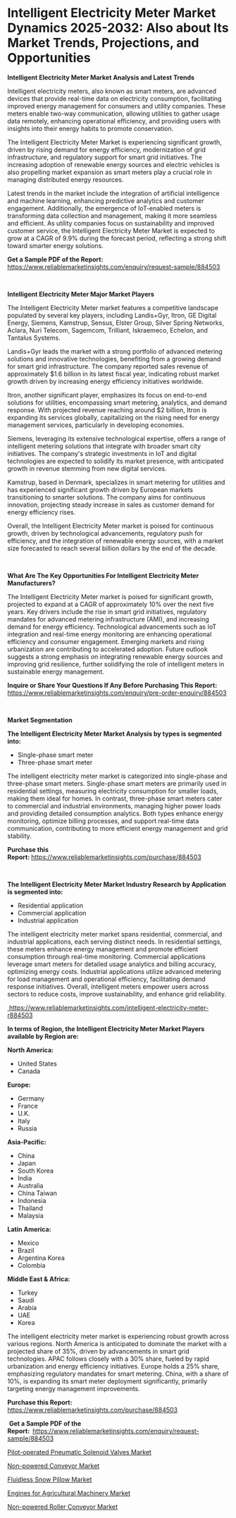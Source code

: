 <p><h1>Intelligent Electricity Meter Market Dynamics 2025-2032: Also about Its Market Trends, Projections, and Opportunities</h1></p><p><strong>Intelligent Electricity Meter Market Analysis and Latest Trends</strong></p>
<p><p>Intelligent electricity meters, also known as smart meters, are advanced devices that provide real-time data on electricity consumption, facilitating improved energy management for consumers and utility companies. These meters enable two-way communication, allowing utilities to gather usage data remotely, enhancing operational efficiency, and providing users with insights into their energy habits to promote conservation.</p><p>The Intelligent Electricity Meter Market is experiencing significant growth, driven by rising demand for energy efficiency, modernization of grid infrastructure, and regulatory support for smart grid initiatives. The increasing adoption of renewable energy sources and electric vehicles is also propelling market expansion as smart meters play a crucial role in managing distributed energy resources.</p><p>Latest trends in the market include the integration of artificial intelligence and machine learning, enhancing predictive analytics and customer engagement. Additionally, the emergence of IoT-enabled meters is transforming data collection and management, making it more seamless and efficient. As utility companies focus on sustainability and improved customer service, the Intelligent Electricity Meter Market is expected to grow at a CAGR of 9.9% during the forecast period, reflecting a strong shift toward smarter energy solutions.</p></p>
<p><strong>Get a Sample PDF of the Report:&nbsp;</strong> <a href="https://www.reliablemarketinsights.com/enquiry/request-sample/884503?utm_campaign=1938&utm_medium=2&utm_source=Github&utm_content=ia&utm_term=28022025&utm_id=intelligent-electricity-meter">https://www.reliablemarketinsights.com/enquiry/request-sample/884503</a></p>
<p>&nbsp;</p>
<p><strong>Intelligent Electricity Meter Major Market Players</strong></p>
<p><p>The Intelligent Electricity Meter market features a competitive landscape populated by several key players, including Landis+Gyr, Itron, GE Digital Energy, Siemens, Kamstrup, Sensus, Elster Group, Silver Spring Networks, Aclara, Nuri Telecom, Sagemcom, Trilliant, Iskraemeco, Echelon, and Tantalus Systems. </p><p>Landis+Gyr leads the market with a strong portfolio of advanced metering solutions and innovative technologies, benefiting from a growing demand for smart grid infrastructure. The company reported sales revenue of approximately $1.6 billion in its latest fiscal year, indicating robust market growth driven by increasing energy efficiency initiatives worldwide.</p><p>Itron, another significant player, emphasizes its focus on end-to-end solutions for utilities, encompassing smart metering, analytics, and demand response. With projected revenue reaching around $2 billion, Itron is expanding its services globally, capitalizing on the rising need for energy management services, particularly in developing economies.</p><p>Siemens, leveraging its extensive technological expertise, offers a range of intelligent metering solutions that integrate with broader smart city initiatives. The company's strategic investments in IoT and digital technologies are expected to solidify its market presence, with anticipated growth in revenue stemming from new digital services.</p><p>Kamstrup, based in Denmark, specializes in smart metering for utilities and has experienced significant growth driven by European markets transitioning to smarter solutions. The company aims for continuous innovation, projecting steady increase in sales as customer demand for energy efficiency rises.</p><p>Overall, the Intelligent Electricity Meter market is poised for continuous growth, driven by technological advancements, regulatory push for efficiency, and the integration of renewable energy sources, with a market size forecasted to reach several billion dollars by the end of the decade.</p></p>
<p>&nbsp;</p>
<p><strong>What Are The Key Opportunities For Intelligent Electricity Meter Manufacturers?</strong></p>
<p><p>The Intelligent Electricity Meter market is poised for significant growth, projected to expand at a CAGR of approximately 10% over the next five years. Key drivers include the rise in smart grid initiatives, regulatory mandates for advanced metering infrastructure (AMI), and increasing demand for energy efficiency. Technological advancements such as IoT integration and real-time energy monitoring are enhancing operational efficiency and consumer engagement. Emerging markets and rising urbanization are contributing to accelerated adoption. Future outlook suggests a strong emphasis on integrating renewable energy sources and improving grid resilience, further solidifying the role of intelligent meters in sustainable energy management.</p></p>
<p><strong>Inquire or Share Your Questions If Any Before Purchasing This Report:</strong> <a href="https://www.reliablemarketinsights.com/enquiry/pre-order-enquiry/884503?utm_campaign=1938&utm_medium=2&utm_source=Github&utm_content=ia&utm_term=28022025&utm_id=intelligent-electricity-meter">https://www.reliablemarketinsights.com/enquiry/pre-order-enquiry/884503</a></p>
<p>&nbsp;</p>
<p><strong>Market Segmentation</strong></p>
<p><strong>The Intelligent Electricity Meter Market Analysis by types is segmented into:</strong></p>
<p><ul><li>Single-phase smart meter</li><li>Three-phase smart meter</li></ul></p>
<p><p>The intelligent electricity meter market is categorized into single-phase and three-phase smart meters. Single-phase smart meters are primarily used in residential settings, measuring electricity consumption for smaller loads, making them ideal for homes. In contrast, three-phase smart meters cater to commercial and industrial environments, managing higher power loads and providing detailed consumption analytics. Both types enhance energy monitoring, optimize billing processes, and support real-time data communication, contributing to more efficient energy management and grid stability.</p></p>
<p><strong>Purchase this Report:&nbsp;</strong><a href="https://www.reliablemarketinsights.com/purchase/884503?utm_campaign=1938&utm_medium=2&utm_source=Github&utm_content=ia&utm_term=28022025&utm_id=intelligent-electricity-meter">https://www.reliablemarketinsights.com/purchase/884503</a></p>
<p>&nbsp;</p>
<p><strong>The Intelligent Electricity Meter Market Industry Research by Application is segmented into:</strong></p>
<p><ul><li>Residential application</li><li>Commercial application</li><li>Industrial application</li></ul></p>
<p><p>The intelligent electricity meter market spans residential, commercial, and industrial applications, each serving distinct needs. In residential settings, these meters enhance energy management and promote efficient consumption through real-time monitoring. Commercial applications leverage smart meters for detailed usage analytics and billing accuracy, optimizing energy costs. Industrial applications utilize advanced metering for load management and operational efficiency, facilitating demand response initiatives. Overall, intelligent meters empower users across sectors to reduce costs, improve sustainability, and enhance grid reliability.</p></p>
<p><a href="https://www.reliablemarketinsights.com/intelligent-electricity-meter-r884503?utm_campaign=1938&utm_medium=2&utm_source=Github&utm_content=ia&utm_term=28022025&utm_id=intelligent-electricity-meter">&nbsp;https://www.reliablemarketinsights.com/intelligent-electricity-meter-r884503</a></p>
<p><strong>In terms of Region, the Intelligent Electricity Meter Market Players available by Region are:</strong></p>
<p>
    <p> <strong> North America: </strong>
        <ul>
            <li>United States</li>
            <li>Canada</li>
        </ul>
        </p> 
    <p> <strong> Europe: </strong>
        <ul>
            <li>Germany</li>
            <li>France</li>
            <li>U.K.</li>
            <li>Italy</li>
            <li>Russia</li>
        </ul>
        </p> 
    <p> <strong> Asia-Pacific: </strong>
        <ul>
            <li>China</li>
            <li>Japan</li>
            <li>South Korea</li>
            <li>India</li>
            <li>Australia</li>
            <li>China Taiwan</li>
            <li>Indonesia</li>
            <li>Thailand</li>
            <li>Malaysia</li>
        </ul>
        </p> 
    <p> <strong> Latin America: </strong>
        <ul>
            <li>Mexico</li>
            <li>Brazil</li>
            <li>Argentina Korea</li>
            <li>Colombia</li>
        </ul>
        </p> 
    <p> <strong> Middle East & Africa: </strong>
        <ul>
            <li>Turkey</li>
            <li>Saudi</li>
            <li>Arabia</li>
            <li>UAE</li>
            <li>Korea</li>
        </ul>
    </p>
    </p>
<p><p>The intelligent electricity meter market is experiencing robust growth across various regions. North America is anticipated to dominate the market with a projected share of 35%, driven by advancements in smart grid technologies. APAC follows closely with a 30% share, fueled by rapid urbanization and energy efficiency initiatives. Europe holds a 25% share, emphasizing regulatory mandates for smart metering. China, with a share of 10%, is expanding its smart meter deployment significantly, primarily targeting energy management improvements.</p></p>
<p><strong>Purchase this Report: </strong><a href="https://www.reliablemarketinsights.com/purchase/884503?utm_campaign=1938&utm_medium=2&utm_source=Github&utm_content=ia&utm_term=28022025&utm_id=intelligent-electricity-meter">https://www.reliablemarketinsights.com/purchase/884503</a></p>
<p>&nbsp;<strong>Get a Sample PDF of the Report:&nbsp;&nbsp;</strong><a href="https://www.reliablemarketinsights.com/enquiry/request-sample/884503?utm_campaign=1938&utm_medium=2&utm_source=Github&utm_content=ia&utm_term=28022025&utm_id=intelligent-electricity-meter">https://www.reliablemarketinsights.com/enquiry/request-sample/884503</a></p>
<p><strong></strong></p>
<p><p><a href="https://github.com/bizeramusiar/Market-Research-Report-List-1/blob/main/pilot-operated-pneumatic-solenoid-valves-market.md?utm_campaign=1938&utm_medium=2&utm_source=Github&utm_content=ia&utm_term=28022025&utm_id=intelligent-electricity-meter">Pilot-operated Pneumatic Solenoid Valves Market</a></p><p><a href="https://github.com/baatetoshda/Market-Research-Report-List-1/blob/main/non-powered-conveyor-market.md?utm_campaign=1938&utm_medium=2&utm_source=Github&utm_content=ia&utm_term=28022025&utm_id=intelligent-electricity-meter">Non-powered Conveyor Market</a></p><p><a href="https://github.com/akpthobs/Market-Research-Report-List-1/blob/main/fluidless-snow-pillow-market.md?utm_campaign=1938&utm_medium=2&utm_source=Github&utm_content=ia&utm_term=28022025&utm_id=intelligent-electricity-meter">Fluidless Snow Pillow Market</a></p><p><a href="https://github.com/sutrejaron/Market-Research-Report-List-1/blob/main/engines-for-agricultural-machinery-market.md?utm_campaign=1938&utm_medium=2&utm_source=Github&utm_content=ia&utm_term=28022025&utm_id=intelligent-electricity-meter">Engines for Agricultural Machinery Market</a></p><p><a href="https://github.com/siwerhommer97/Market-Research-Report-List-1/blob/main/non-powered-roller-conveyor-market.md?utm_campaign=1938&utm_medium=2&utm_source=Github&utm_content=ia&utm_term=28022025&utm_id=intelligent-electricity-meter">Non-powered Roller Conveyor Market</a></p></p>